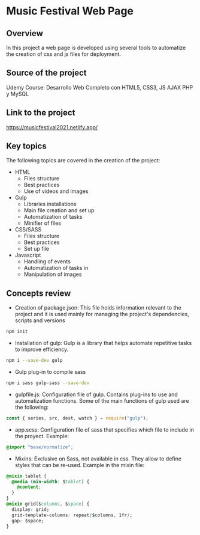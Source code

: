 # Music Festival Web Page

## Overview

In this project a web page is developed using several tools to automatize the creation of css and js files for deployment.

## Source of the project

Udemy Course: Desarrollo Web Completo con HTML5, CSS3, JS AJAX PHP y MySQL

## Link to the project

https://musicfestival2021.netlify.app/

## Key topics

The following topics are covered in the
creation of the project:

- HTML
  - Files structure
  - Best practices
  - Use of videos and images
- Gulp
  - Libraries installations
  - Main file creation and set up
  - Automatization of tasks
  - Minifier of files
- CSS/SASS
  - Files structure
  - Best practices
  - Set up file
- Javascript
  - Handling of events
  - Automatization of tasks in
  - Manipulation of images

## Concepts review

- Creation of package.json: This file holds information relevant to the project and it is used mainly for managing the project's dependencies, scripts and versions

```bash
npm init
```

- Installation of gulp: Gulp is a library that helps automate repetitive tasks to improve efficiency.

```bash
npm i --save-dev gulp
```

- Gulp plug-in to compile sass

```bash
npm i sass gulp-sass --save-dev
```

- gulpfile.js: Configuration file of gulp. Contains plug-ins to use and automatization functions. Some of the main functions of gulp used are the following:

```js
const { series, src, dest, watch } = require("gulp");
```

- app.scss: Configuration file of sass that specifies which file to include in the proyect. Example:

```css
@import "base/normalize";
```

- Mixins: Exclusive on Sass, not available in css. They allow to define styles that can be re-used. Example in the mixin file:

```css
@mixin tablet {
  @media (min-width: $tablet) {
    @content;
  }
}
@mixin grid($columns, $space) {
  display: grid;
  grid-template-columns: repeat($columns, 1fr);
  gap: $space;
}
```
